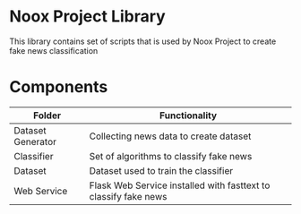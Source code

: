 # Noox Project Library
This library contains set of scripts that is used by Noox Project to create fake news classification

# Components
| Folder | Functionality |
| ------ |  ------ |
| Dataset Generator | Collecting news data to create dataset |
| Classifier | Set of algorithms to classify fake news |
| Dataset | Dataset used to train the classifier |
| Web Service | Flask Web Service installed with fasttext to classify fake news |
  

